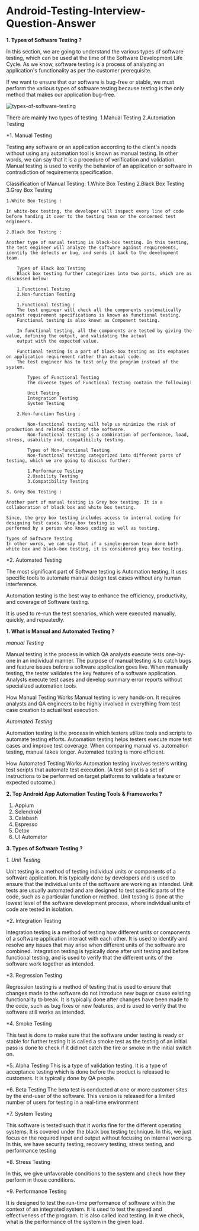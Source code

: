 # Android-Testing-Interview-Question-Answer

**1. Types of Software Testing ?**

  In this section, we are going to understand the various types of software testing, which can be used at the time 
  of the Software Development Life Cycle.
  As we know, software testing is a process of analyzing an application's functionality as per the customer prerequisite.
  
  If we want to ensure that our software is bug-free or stable, we must perform the various types of software testing because 
  testing is the only method that makes our application bug-free.
  
  ![types-of-software-testing](https://user-images.githubusercontent.com/35212651/219291961-f5019584-6bc9-4c59-8b14-b39ea3d73489.png)

  There are mainly two types of testing.
  1.Manual Testing
  2.Automation Testing
  
  *1. Manual Testing
  
  Testing any software or an application according to the client's needs without using any automation 
  tool is known as manual testing.
  In other words, we can say that it is a procedure of verification and validation. Manual testing is used 
  to verify the behavior of an application or software in contradiction of requirements specification.
 
  Classification of Manual Testing:
    1.White Box Testing
    2.Black Box Testing
    3.Grey Box Testing
    
    1.White Box Testing : 
    
    In white-box testing, the developer will inspect every line of code before handing it over to the testing team or the concerned test engineers.
    
    2.Black Box Testing :
    
    Another type of manual testing is black-box testing. In this testing, the test engineer will analyze the software against requirements, 
    identify the defects or bug, and sends it back to the development team.
    
        Types of Black Box Testing
        Black box testing further categorizes into two parts, which are as discussed below:
        
        1.Functional Testing
        2.Non-function Testing
        
        1.Functional Testing : 
        The test engineer will check all the components systematically against requirement specifications is known as functional testing. 
        Functional testing is also known as Component testing.
        
        In functional testing, all the components are tested by giving the value, defining the output, and validating the actual 
        output with the expected value.
        
        Functional testing is a part of black-box testing as its emphases on application requirement rather than actual code. 
        The test engineer has to test only the program instead of the system.
        
            Types of Functional Testing
            The diverse types of Functional Testing contain the following:

            Unit Testing
            Integration Testing
            System Testing
            
        2.Non-function Testing :
        
            Non-functional testing will help us minimize the risk of production and related costs of the software.
            Non-functional testing is a combination of performance, load, stress, usability and, compatibility testing.
            
            Types of Non-functional Testing
            Non-functional testing categorized into different parts of testing, which we are going to discuss further:

            1.Performance Testing
            2.Usability Testing
            3.Compatibility Testing
    
    3. Grey Box Testing : 
    
    Another part of manual testing is Grey box testing. It is a collaboration of black box and white box testing.

    Since, the grey box testing includes access to internal coding for designing test cases. Grey box testing is 
    performed by a person who knows coding as well as testing.

    Types of Software Testing
    In other words, we can say that if a single-person team done both white box and black-box testing, it is considered grey box testing.
    
  *2. Automated Testing
  
  The most significant part of Software testing is Automation testing. It uses specific tools to automate manual design 
  test cases without any human interference.

  Automation testing is the best way to enhance the efficiency, productivity, and coverage of Software testing.

  It is used to re-run the test scenarios, which were executed manually, quickly, and repeatedly.

 
**1. What is Manual and Automated Testing ?**

*manual Testing*

  Manual testing is the process in which QA analysts execute tests one-by-one in an individual manner. 
  The purpose of manual testing is to catch bugs and feature issues before a software application goes live.
  When manually testing, the tester validates the key features of a software application. 
  Analysts execute test cases and develop summary error reports without specialized automation tools. 

  How Manual Testing Works
  Manual testing is very hands-on. It requires analysts and QA engineers to be highly involved in everything from test 
  case creation to actual test execution. 
  
*Automated Testing*

  Automation testing is the process in which testers utilize tools and scripts to automate testing efforts.
  Automation testing helps testers execute more test cases and improve test coverage. 
  When comparing manual vs. automation testing, manual takes longer. Automated testing is more efficient.
  
  How Automated Testing Works
  Automation testing involves testers writing test scripts that automate test execution. (A test script is a set of instructions 
  to be performed on target platforms to validate a feature or expected outcome.)
  
**2. Top Android App Automation Testing Tools & Frameworks ?**

  1. Appium
  2. Selendroid
  3. Calabash
  4. Espresso
  5. Detox
  6. UI Automator


**3. Types of Software Testing ?**

 *1. Unit Testing*
 
  Unit testing is a method of testing individual units or components of a software application. It is typically done by developers 
  and is used to ensure that the individual units of the software are working as intended. Unit tests are usually automated and are 
  designed to test specific parts of the code, such as a particular function or method. Unit testing is done at the lowest level of 
  the software development process, where individual units of code are tested in isolation.
  
  *2. Integration Testing
  
  Integration testing is a method of testing how different units or components of a software application interact with each other. 
  It is used to identify and resolve any issues that may arise when different units of the software are combined. Integration testing 
  is typically done after unit testing and before functional testing, and is used to verify that the different units of the 
  software work together as intended.
  
  *3. Regression Testing
  
  Regression testing is a method of testing that is used to ensure that changes made to the software do not introduce new bugs or 
  cause existing functionality to break. It is typically done after changes have been made to the code, such as bug fixes or new 
  features, and is used to verify that the software still works as intended.
  
  *4. Smoke Testing
  
  This test is done to make sure that the software under testing is ready or stable for further testing 
  It is called a smoke test as the testing of an initial pass is done to check if it did not catch the fire or smoke in the initial switch on. 
  
  *5. Alpha Testing
  This is a type of validation testing. It is a type of acceptance testing which is done before the product is released to customers. 
  It is typically done by QA people. 
  
  *6. Beta Testing
  The beta test is conducted at one or more customer sites by the end-user of the software. This version is released for a limited 
  number of users for testing in a real-time environment 
  
  *7. System Testing
  
  This software is tested such that it works fine for the different operating systems. It is covered under the black box testing technique. 
  In this, we just focus on the required input and output without focusing on internal working. 
  In this, we have security testing, recovery testing, stress testing, and performance testing 
  
  *8. Stress Testing
  
  In this, we give unfavorable conditions to the system and check how they perform in those conditions. 
  
  *9. Performance Testing
  
  It is designed to test the run-time performance of software within the context of an integrated system. 
  It is used to test the speed and effectiveness of the program. It is also called load testing. 
  In it we check, what is the performance of the system in the given load.
  

